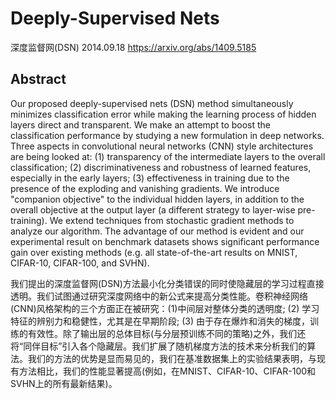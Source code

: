 # Deeply-Supervised Nets
深度监督网(DSN) 2014.09.18 https://arxiv.org/abs/1409.5185

## Abstract
Our proposed deeply-supervised nets (DSN) method simultaneously minimizes classification error while making the learning process of hidden layers direct and transparent. We make an attempt to boost the classification performance by studying a new formulation in deep networks. Three aspects in convolutional neural networks (CNN) style architectures are being looked at: (1) transparency of the intermediate layers to the overall classification; (2) discriminativeness and robustness of learned features, especially in the early layers; (3) effectiveness in training due to the presence of the exploding and vanishing gradients. We introduce "companion objective" to the individual hidden layers, in addition to the overall objective at the output layer (a different strategy to layer-wise pre-training). We extend techniques from stochastic gradient methods to analyze our algorithm. The advantage of our method is evident and our experimental result on benchmark datasets shows significant performance gain over existing methods (e.g. all state-of-the-art results on MNIST, CIFAR-10, CIFAR-100, and SVHN).

我们提出的深度监督网(DSN)方法最小化分类错误的同时使隐藏层的学习过程直接透明。我们试图通过研究深度网络中的新公式来提高分类性能。卷积神经网络(CNN)风格架构的三个方面正在被研究：(1)中间层对整体分类的透明度; (2) 学习特征的辨别力和稳健性，尤其是在早期阶段; (3) 由于存在爆炸和消失的梯度，训练的有效性。除了输出层的总体目标(与分层预训练不同的策略)之外，我们还将“同伴目标”引入各个隐藏层。我们扩展了随机梯度方法的技术来分析我们的算法。我们的方法的优势是显而易见的，我们在基准数据集上的实验结果表明，与现有方法相比，我们的性能显著提高(例如，在MNIST、CIFAR-10、CIFAR-100和SVHN上的所有最新结果)。